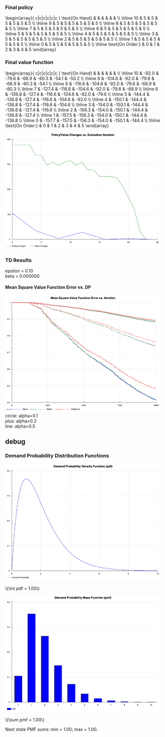 
### Final policy

\begin{array}{
c|c|c|c|c|c
}
\text{On Hand} & & & & & &  \\\\
\hline
10 & 5 & 5 & 5 & 5 & 5 & 5 \\\\
\hline
9 & 5 & 5 & 5 & 5 & 5 & 5 \\\\
\hline
8 & 5 & 5 & 5 & 5 & 5 & 5 \\\\
\hline
7 & 5 & 5 & 5 & 5 & 5 & 5 \\\\
\hline
6 & 5 & 5 & 5 & 5 & 5 & 5 \\\\
\hline
5 & 5 & 5 & 5 & 5 & 5 & 5 \\\\
\hline
4 & 5 & 5 & 5 & 5 & 5 & 5 \\\\
\hline
3 & 5 & 5 & 5 & 5 & 5 & 5 \\\\
\hline
2 & 5 & 5 & 5 & 5 & 5 & 5 \\\\
\hline
1 & 5 & 5 & 5 & 5 & 5 & 5 \\\\
\hline
0 & 5 & 5 & 5 & 5 & 5 & 5 \\\\
\hline
\text{On Order:}  & 0 & 1 & 2 & 3 & 4 & 5
\end{array}

### Final value function

\begin{array}{
c|c|c|c|c|c
}
\text{On Hand} & & & & & &  \\\\
\hline
10 & -92.0 & -79.6 & -68.9 & -60.3 & -54.1 & -50.2 \\\\
\hline
9 & -104.6 & -92.0 & -79.6 & -68.9 & -60.3 & -54.1 \\\\
\hline
8 & -116.6 & -104.6 & -92.0 & -79.6 & -68.9 & -60.3 \\\\
\hline
7 & -127.4 & -116.6 & -104.6 & -92.0 & -79.6 & -68.9 \\\\
\hline
6 & -136.8 & -127.4 & -116.6 & -104.6 & -92.0 & -79.6 \\\\
\hline
5 & -144.4 & -136.8 & -127.4 & -116.6 & -104.6 & -92.0 \\\\
\hline
4 & -150.1 & -144.4 & -136.8 & -127.4 & -116.6 & -104.6 \\\\
\hline
3 & -154.0 & -150.1 & -144.4 & -136.8 & -127.4 & -116.6 \\\\
\hline
2 & -156.3 & -154.0 & -150.1 & -144.4 & -136.8 & -127.4 \\\\
\hline
1 & -157.5 & -156.3 & -154.0 & -150.1 & -144.4 & -136.8 \\\\
\hline
0 & -157.7 & -157.5 & -156.3 & -154.0 & -150.1 & -144.4 \\\\
\hline
\text{On Order:}  & 0 & 1 & 2 & 3 & 4 & 5
\end{array}

![](img/valueDiffs_inv.png)

### TD Results

epsilon = 0.10  
beta = 0.000000  

#### Mean Square Value Function Error vs. DP


![](img/vFuncErr_inv.png)  
circle: alpha=0.1  
plus: alpha=0.2  
line: alpha=0.5  

## debug


### Demand Probability Distribution Functions

![](img/pdf.png)

\\(\int pdf =  1.00\\)

![](img/demand.png)

\\(\sum pmf =  1.00\\)

Next state PMF sums: min =  1.00; max =  1.00.
